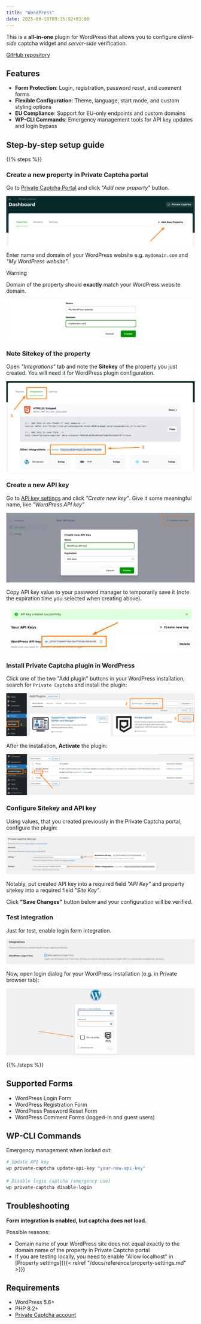 ```yaml
---
title: "WordPress"
date: 2025-09-18T09:15:02+03:00
---
```


This is a **all-in-one** plugin for WordPress that allows you to configure _client-side_ captcha widget and _server-side_ verification.

[GitHub repository](https://github.com/PrivateCaptcha/private-captcha-wordpress)

## Features

- **Form Protection**: Login, registration, password reset, and comment forms
- **Flexible Configuration**: Theme, language, start mode, and custom styling options
- **EU Compliance**: Support for EU-only endpoints and custom domains
- **WP-CLI Commands**: Emergency management tools for API key updates and login bypass

## Step-by-step setup guide

{{% steps %}}

### Create a new property in Private Captcha portal

Go to [Private Captcha Portal](https://portal.privatecaptcha.com) and click _"Add new property"_ button.

![Add new](/images/integrations/add-new-property.png)

Enter name and domain of your WordPress website e.g. `mydomain.com` and _"My WordPress website"_.

> [!WARNING]
> Domain of the property should **exactly** match your WordPress website domain.

![Enter name and domain](/images/integrations/new-wordpress-site.png)

### Note Sitekey of the property

Open _"Integrations"_ tab and note the **Sitekey** of the property you just created. You will need it for WordPress plugin configuration.

![Enter name and domain](/images/integrations/property-sitekey.png)

### Create a new API key

Go to [API key settings](https://portal.privatecaptcha.com/settings?tab=apikeys) and click _"Create new key"_. Give it some meaningful name, like _"WordPress API key"_

![Create a new API key](/images/integrations/new-api-key.png)

Copy API key value to your password manager to temporarily save it (note the expiration time you selected when creating above).

![Copy API key value](/images/integrations/copy-api-key.png)

### Install Private Captcha plugin in WordPress

Click one of the two "Add plugin" buttons in your WordPress installation, search for `Private Captcha` and install the plugin:

![Install plugin button](/images/integrations/install-wordpress-plugin.png)

After the installation, **Activate** the plugin:

![Activate installed plugin](/images/integrations/activate-wordpress-plugin.png)

### Configure Sitekey and API key

Using values, that you created previously in the Private Captcha portal, configure the plugin:

![Configure plugins](/images/integrations/wordpress-plugin-settings.png)

Notably, put created API key into a required field _"API Key"_ and property sitekey into a required field _"Site Key"_.

Click **"Save Changes"** button below and your configuration will be verified.

### Test integration

Just for test, enable login form integration.

![Login form setting](/images/integrations/wordpress-enable-login-form.png)

Now, open login dialog for your WordPress installation (e.g. in Private browser tab):

![Login form](/images/integrations/wordpress-login-form.png)

{{% /steps %}}

## 

## Supported Forms

- WordPress Login Form
- WordPress Registration Form
- WordPress Password Reset Form
- WordPress Comment Forms (logged-in and guest users)

## WP-CLI Commands

Emergency management when locked out:

```bash
# Update API key
wp private-captcha update-api-key "your-new-api-key"

# Disable login captcha (emergency use)
wp private-captcha disable-login
```

## Troubleshooting

**Form integration is enabled, but captcha does not load.**

Possible reasons:

- Domain name of your WordPress site does not equal exactly to the domain name of the property in Private Captcha portal
- If you are testing locally, you need to enable "Allow localhost" in [Property settings]({{< relref "/docs/reference/property-settings.md" >}})

## Requirements

- WordPress 5.6+
- PHP 8.2+
- [Private Captcha account](https://portal.privatecaptcha.com/signup)
